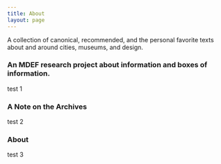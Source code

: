 ```yaml
---
title: About
layout: page
---
```


A collection of canonical, recommended, and the personal favorite texts about and around cities, museums, and design.

<div class="bio">
<h3>An MDEF research project about information and boxes of information.</h3>
<p>test 1
    </p>
</div>

<div class="bio">
<h3>A Note on the Archives</h3>
<p>test 2</p>
</div>

<div class="bio">
<h3>About</h3>
<p>
test 3</p>

</div>
